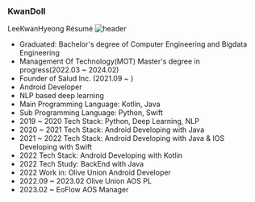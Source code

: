 ### KwanDoll 

LeeKwanHyeong Résumé
![header](https://capsule-render.vercel.app/api?type=rect&color=gradient&height=1)
- Graduated: Bachelor's degree of Computer Engineering and Bigdata Engineering
- Management Of Technology(MOT) Master's degree in progress(2022.03 ~ 2024.02)
- Founder of Salud Inc. (2021.09 ~ )
- Android Developer
- NLP based deep learning
- Main Programming Language: Kotlin, Java
- Sub Programming Language: Python, Swift
- 2019 ~ 2020 Tech Stack: Python, Deep Learning, NLP
- 2020 ~ 2021 Tech Stack: Android Developing with Java
- 2021 ~ 2022 Tech Stack: Android Developing with Java & IOS Developing with Swift
- 2022 Tech Stack: Android Developing with Kotlin
- 2022 Tech Study: BackEnd with Java
- 2022 Work in: Olive Union Android Developer
- 2022.09 ~ 2023.02 Olive Union AOS PL
- 2023.02 ~ EoFlow AOS Manager
